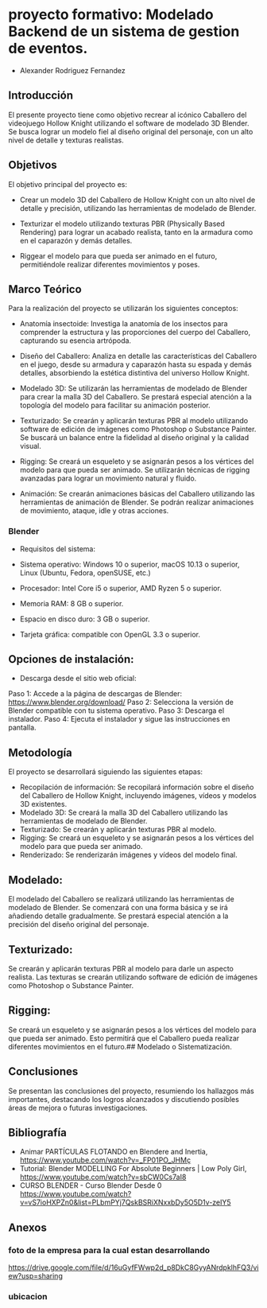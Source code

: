 # proyecto formativo: Modelado Backend de un sistema de gestion de eventos.
- Alexander Rodriguez Fernandez

##	Introducción

El presente proyecto tiene como objetivo recrear al icónico Caballero del videojuego Hollow Knight utilizando el software de modelado 3D Blender. Se busca lograr un modelo fiel al diseño original del personaje, con un alto nivel de detalle y texturas realistas.

##	Objetivos

El objetivo principal del proyecto es:

* Crear un modelo 3D del Caballero de Hollow Knight con un alto nivel de detalle y precisión, utilizando las herramientas de modelado de Blender.

* Texturizar el modelo utilizando texturas PBR (Physically Based Rendering) para lograr un acabado realista, tanto en la armadura como en el caparazón y demás detalles.

* Riggear el modelo para que pueda ser animado en el futuro, permitiéndole realizar diferentes movimientos y poses.

##	Marco Teórico

Para la realización del proyecto se utilizarán los siguientes conceptos:

- Anatomía insectoide: Investiga la anatomía de los insectos para comprender la estructura y las proporciones del cuerpo del Caballero, capturando su esencia artrópoda.

- Diseño del Caballero: Analiza en detalle las características del Caballero en el juego, desde su armadura y caparazón hasta su espada y demás detalles, absorbiendo la    estética distintiva del universo Hollow Knight.

- Modelado 3D: Se utilizarán las herramientas de modelado de Blender para crear la malla 3D del Caballero. Se prestará especial atención a la topología del modelo para facilitar su animación posterior.

- Texturizado: Se crearán y aplicarán texturas PBR al modelo utilizando software de edición de imágenes como Photoshop o Substance Painter. Se buscará un balance entre la fidelidad al diseño original y la calidad visual.

- Rigging: Se creará un esqueleto y se asignarán pesos a los vértices del modelo para que pueda ser animado. Se utilizarán técnicas de rigging avanzadas para lograr un movimiento natural y fluido.

- Animación: Se crearán animaciones básicas del Caballero utilizando las herramientas de animación de Blender. Se podrán realizar animaciones de movimiento, ataque, idle y otras acciones.

###	Blender

- Requisitos del sistema:

- Sistema operativo: Windows 10 o superior, macOS 10.13 o superior, Linux (Ubuntu, Fedora, openSUSE, etc.)
- Procesador: Intel Core i5 o superior, AMD Ryzen 5 o superior.
- Memoria RAM: 8 GB o superior.
- Espacio en disco duro: 3 GB o superior.
- Tarjeta gráfica: compatible con OpenGL 3.3 o superior.

## Opciones de instalación:

- Descarga desde el sitio web oficial:

Paso 1: Accede a la página de descargas de Blender: https://www.blender.org/download/
Paso 2: Selecciona la versión de Blender compatible con tu sistema operativo.
Paso 3: Descarga el instalador.
Paso 4: Ejecuta el instalador y sigue las instrucciones en pantalla.

##	Metodología

El proyecto se desarrollará siguiendo las siguientes etapas:

- Recopilación de información: Se recopilará información sobre el diseño del Caballero de Hollow Knight, incluyendo imágenes, vídeos y modelos 3D existentes.
- Modelado 3D: Se creará la malla 3D del Caballero utilizando las herramientas de modelado de Blender.
- Texturizado: Se crearán y aplicarán texturas PBR al modelo.
- Rigging: Se creará un esqueleto y se asignarán pesos a los vértices del modelo para que pueda ser animado.
- Renderizado: Se renderizarán imágenes y vídeos del modelo final.

## Modelado:

El modelado del Caballero se realizará utilizando las herramientas de modelado de Blender. Se comenzará con una forma básica y se irá añadiendo detalle gradualmente. Se prestará especial atención a la precisión del diseño original del personaje.

## Texturizado:

Se crearán y aplicarán texturas PBR al modelo para darle un aspecto realista. Las texturas se crearán utilizando software de edición de imágenes como Photoshop o Substance Painter.

## Rigging:

Se creará un esqueleto y se asignarán pesos a los vértices del modelo para que pueda ser animado. Esto permitirá que el Caballero pueda realizar diferentes movimientos en el futuro.##	Modelado o Sistematización.


##	Conclusiones

Se presentan las conclusiones del proyecto, resumiendo los hallazgos más importantes, destacando los logros alcanzados y discutiendo posibles áreas de mejora o futuras investigaciones.

##	Bibliografía

-  Animar PARTÍCULAS FLOTANDO en Blendere and Inertia,  https://www.youtube.com/watch?v=_FP01PO_JHMç
-  Tutorial: Blender MODELLING For Absolute Beginners | Low Poly Girl, https://www.youtube.com/watch?v=sbCW0Cs7aI8
-  CURSO BLENDER - Curso Blender Desde 0 https://www.youtube.com/watch?v=vS7ioHXPZn0&list=PLbmPYj7QskBSRiXNxxbDy5O5D1v-zeIY5

##	Anexos



### foto de la empresa para la cual estan desarrollando

https://drive.google.com/file/d/16uGyfFWwp2d_p8DkC8GyyANrdpklhFQ3/view?usp=sharing


### ubicacion
